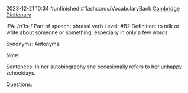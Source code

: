 2023-12-21 10:34
#unfinished
#flashcards/VocabularyBank
[Cambridge Dictionary]()


IPA: /rɪˈfɝː/ 
Part of speech: phrasal verb
Level: #B2 
Definition:
to talk or write about someone or something, especially in only a few words

Synonyms:
Antonyms:

Note:

Sentences:
In her autobiography she occasionally refers to her unhappy schooldays.

Questions:



